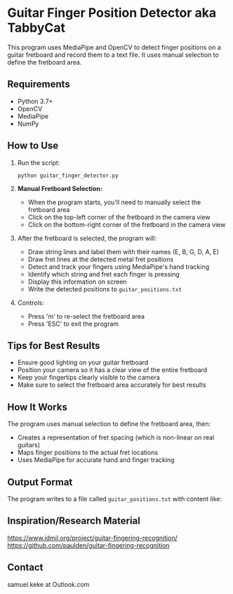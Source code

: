# Guitar Finger Position Detector aka TabbyCat

This program uses MediaPipe and OpenCV to detect finger positions on a guitar fretboard and record them to a text file. It uses manual selection to define the fretboard area.

## Requirements

- Python 3.7+
- OpenCV
- MediaPipe
- NumPy

## How to Use

1. Run the script:
   ```
   python guitar_finger_detector.py
   ```

2. **Manual Fretboard Selection:**
   - When the program starts, you'll need to manually select the fretboard area
   - Click on the top-left corner of the fretboard in the camera view
   - Click on the bottom-right corner of the fretboard in the camera view

3. After the fretboard is selected, the program will:
   - Draw string lines and label them with their names (E, B, G, D, A, E)
   - Draw fret lines at the detected metal fret positions
   - Detect and track your fingers using MediaPipe's hand tracking
   - Identify which string and fret each finger is pressing
   - Display this information on screen
   - Write the detected positions to `guitar_positions.txt`

4. Controls:
   - Press 'm' to re-select the fretboard area
   - Press 'ESC' to exit the program

## Tips for Best Results

- Ensure good lighting on your guitar fretboard
- Position your camera so it has a clear view of the entire fretboard
- Keep your fingertips clearly visible to the camera
- Make sure to select the fretboard area accurately for best results

## How It Works

The program uses manual selection to define the fretboard area, then:
- Creates a representation of fret spacing (which is non-linear on real guitars)
- Maps finger positions to the actual fret locations
- Uses MediaPipe for accurate hand and finger tracking

## Output Format

The program writes to a file called `guitar_positions.txt` with content like:

## Inspiration/Research Material
https://www.idmil.org/project/guitar-fingering-recognition/
https://github.com/paulden/guitar-fingering-recognition

## Contact
samuel.keke at Outlook.com
